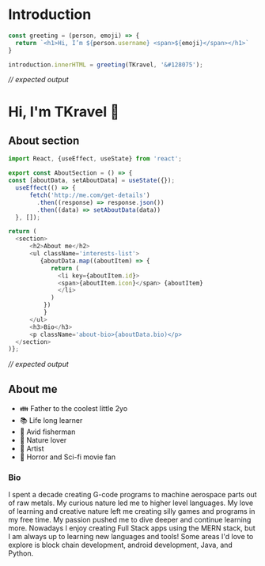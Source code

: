 # Introduction
```javascript
const greeting = (person, emoji) => {
  return `<h1>Hi, I’m ${person.username} <span>${emoji}</span></h1>`
}

introduction.innerHTML = greeting(TKravel, '&#128075');
```
*// expected output*


<h1>Hi, I'm TKravel 👋</h1>

## About section
```javascript
import React, {useEffect, useState} from 'react';

export const AboutSection = () => {
const [aboutData, setAboutData] = useState({});
  useEffect(() => {
      fetch('http://me.com/get-details')
        .then((response) => response.json())
        .then((data) => setAboutData(data))
  }, []);

return (
  <section>
      <h2>About me</h2>
      <ul className='interests-list'>
         {aboutData.map((aboutItem) => {
            return (
              <li key={aboutItem.id}>
              <span>{aboutItem.icon}</span> {aboutItem}
              </li>
            )
          })
          }
      </ul>
      <h3>Bio</h3>
      <p className='about-bio>{aboutData.bio)</p>
  </section>
)};
```
*// expected output*


<h2>About me</h2>

- :family: Father to the coolest little 2yo
- :books: Life long learner
- :fishing_pole_and_fish: Avid fisherman
- :deciduous_tree: Nature lover
- :art: Artist
- :ghost: Horror and Sci-fi movie fan

<h3>Bio</h3>

I spent a decade creating G-code programs to machine aerospace parts out of raw metals. My curious nature led me to higher level languages. My love of learning and creative nature left me creating silly games and programs in my free time. My passion pushed me to dive deeper and continue learning more. Nowadays I enjoy creating Full Stack apps using the MERN stack, but I am always up to learning new languages and tools! Some areas I'd love to explore is block chain development, android development, Java, and Python.


<!---
TKravel/TKravel is a ✨ special ✨ repository because its `README.md` (this file) appears on your GitHub profile.
You can click the Preview link to take a look at your changes.
--->
